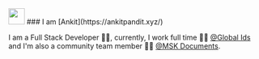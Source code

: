 <img src="https://emojis.slackmojis.com/emojis/images/1536351075/4594/blob-wave.gif?1536351075" width="32" style="margin-bottom: -4px"/>
### I am [Ankit](https://ankitpandit.xyz/)

I am a Full Stack Developer 👨‍💻, currently, I work full time 👨‍💼 [@Global Ids](https://www.globalids.com/) and I'm also a community team member 🙍‍♂️ [@MSK Documents](https://github.com/MSK-Documents/msk-ui).
